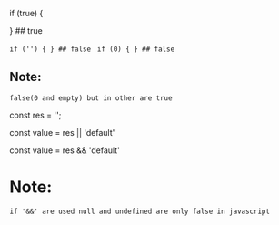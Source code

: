 if (true) {

} ## true

``if ('') {
} ## false
``
``
if (0) {
} ## false
``

## Note: 
  `false(0 and empty) but in other are true`
  
const res = '';

const value = res || 'default'

const value = res && 'default' 

# Note:

`if '&&' are used null and undefined are only false in javascript`

